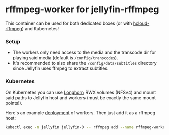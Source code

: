 # rffmpeg-worker for jellyfin-rffmpeg
This container can be used for both dedicated boxes (or with [hcloud-rffmpeg](https://github.com/aleksasiriski/hcloud-rffmpeg)) and Kubernetes!

### Setup

* The workers only need access to the media and the transcode dir for playing said media (default is `/config/transcodes`).
* It's recommended to also share the `/config/data/subtitles` directory since Jellyfin uses ffmpeg to extract subtitles.

### Kubernetes

On Kubernetes you can use [Longhorn](https://longhorn.io) RWX volumes (NFSv4) and mount said paths to Jellyfin host and workers (must be exactly the same mount points!).

Here's an example [deployment](https://github.com/aleksasiriski/rffmpeg-worker/blob/main/Kubernetes) of workers. Then just add it as a rffmpeg host:

```bash
kubectl exec -n jellyfin jellyfin-0 -- rffmpeg add --name rffmpeg-workers rffmpeg-workers.jellyfin.svc.cluster.local
```
